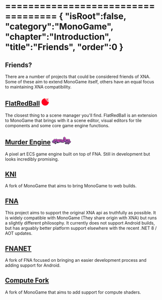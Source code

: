 ===================================
{
"isRoot":false,
"category":"MonoGame",
"chapter":"Introduction",
"title":"Friends",
"order":0
}
===================================

## Friends?
There are a number of projects that could be considered friends of XNA. Some of these
aim to extend MonoGame itself, others have an equal focus to maintaining XNA compatibility.


## [FlatRedBall](https://flatredball.com/) ![logo](flatredball.png)

The closest thing to a scene manager you'll find. FlatRedBall is an extension to MonoGame that brings
with it a scene editor, visual editors for tile components and some core game engine functions.

## [Murder Engine](https://github.com/isadorasophia/murder) ![logo](murderengine.png)

A pixel art ECS game engine built on top of FNA. Still in development but looks incredibly promising.

## [KNI](https://github.com/kniEngine/kni)

A fork of MonoGame that aims to bring MonoGame to web builds. 

## [FNA](https://fna-xna.github.io/)

This project aims to support the original XNA api as truthfully as possible. It is widely compatible 
with MonoGame (They share origin with XNA) but runs a slightly different philosophy. It currently does 
not support Android builds, but has arguably better platform support elsewhere with the recent
.NET 8 / AOT updates. 

## [FNANET](https://github.com/FNA-NET/FNA)

A fork of FNA focused on bringing an easier development process and adding support for Android.

## [Compute Fork](https://github.com/cpt-max/MonoGame)

A fork of MonoGame that aims to add support for compute shaders.